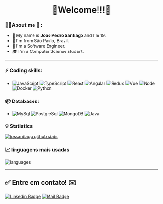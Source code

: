 <h1 align="center"> 
	🚀Welcome!!!🚀
</h1>

### 🧑🏾About me :seedling: : 
- 👋 My name is **João Pedro Santiago** and I'm 19.
- 📌 I'm from São Paulo, Brazil.
- 💼 I'm a Software Engineer.
- 🎓 I'm a Computer Sciense student.

<hr>

### ⚡ Coding skills:
- ![JavaScript](https://aleen42.github.io/badges/src/javascript.svg) ![TypeScript](https://aleen42.github.io/badges/src/typescript.svg) ![React](https://aleen42.github.io/badges/src/react.svg) ![Angular](https://aleen42.github.io/badges/src/angular.svg) ![Redux](https://aleen42.github.io/badges/src/redux.svg) ![Vue](https://aleen42.github.io/badges/src/vue.svg) ![Node](https://aleen42.github.io/badges/src/node.svg) ![Docker](https://aleen42.github.io/badges/src/docker.svg) ![Python](https://img.shields.io/badge/-Python-3776AB?&logo=Python&logoColor=FFFFFF)

### 📦 Databases:
- ![MySql](https://img.shields.io/badge/-MySql-003B57?&logo=MySQL&logoColor=FFFFFF) ![PostgreSql](https://img.shields.io/badge/-PostgreSql-336791?&logo=postgresql&logoColor=FFFFFF) ![MongoDB](https://img.shields.io/badge/-MongoDB-success) ![Java](https://img.shields.io/badge/-Java-yellow)


### :bulb:  Statistics
 
[![jpssantiago github stats](https://github-readme-stats.vercel.app/api?username=jpssantiago&theme=cobalt&show_icons=true)](https://github.com/jpssantiago/github-readme-stats)

### 📈  linguagens mais usadas 
![languages](https://github-readme-stats.vercel.app/api/top-langs/?username=jpssantiago&hide=scss&layout=compact&theme=cobalt&title_color=2ED3EA)

<hr>

## ✅ Entre em contato! ✉️

[![Linkedin Badge](https://img.shields.io/badge/-LinkedIn-blue?style=flat-square&logo=Linkedin&logoColor=white&link=https://linkedin.com/in/jpssantiago)](https://www.linkedin.com/in/jpssantiago/)
 [![Mail Badge](https://img.shields.io/badge/-jps__santiago%40outlook.com-informational)](mailto:jps_santiago@outlook.com)

